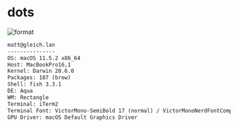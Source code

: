 
# dots

![format](https://github.com/gleich/dots/workflows/format/badge.svg)

```txt
matt@gleich.lan 
--------------- 
OS: macOS 11.5.2 x86_64 
Host: MacBookPro16,1 
Kernel: Darwin 20.6.0 
Packages: 187 (brew) 
Shell: fish 3.3.1 
DE: Aqua 
WM: Rectangle 
Terminal: iTerm2 
Terminal Font: VictorMono-SemiBold 17 (normal) / VictorMonoNerdFontCompleteM-SemiBold 17 (non-ascii) 
GPU Driver: macOS Default Graphics Driver 
```
